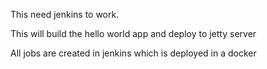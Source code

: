 This need jenkins to work.


This will build the hello world app and deploy to jetty server

All jobs are created in jenkins which is deployed in a docker
